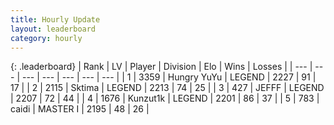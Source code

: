 ```yaml
---
title: Hourly Update
layout: leaderboard
category: hourly
---
```


{: .leaderboard}
| Rank | LV | Player | Division | Elo | Wins | Losses |
| --- | --- | --- | --- | --- | --- | --- |
| <span data-change="0">1</span> | 3359 | <span title="ID: 164871">Hungry YuYu</span> | LEGEND | <span data-change="-6">2227</span> | <span data-change="1">91</span> | <span data-change="1">17</span> |
| <span data-change="0">2</span> | 2115 | <span title="ID: 353063">Sktima</span> | LEGEND | <span data-change="0">2213</span> | <span data-change="0">74</span> | <span data-change="0">25</span> |
| <span data-change="0">3</span> | 427 | <span title="ID: 488585">JEFFF</span> | LEGEND | <span data-change="0">2207</span> | <span data-change="0">72</span> | <span data-change="0">44</span> |
| <span data-change="0">4</span> | 1676 | <span title="ID: 392407">Kunzut1k</span> | LEGEND | <span data-change="0">2201</span> | <span data-change="0">86</span> | <span data-change="0">37</span> |
| <span data-change="2">5</span> | 783 | <span title="ID: 517164">caidi</span> | MASTER I | <span data-change="27">2195</span> | <span data-change="2">48</span> | <span data-change="0">26</span> |